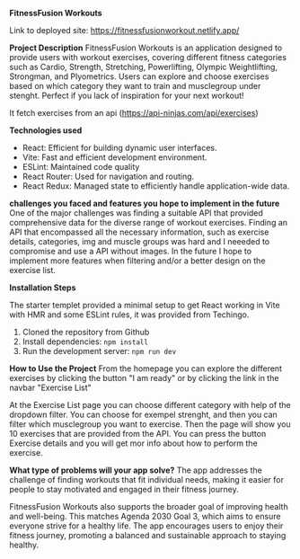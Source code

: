 **FitnessFusion Workouts**

Link to deployed site: https://fitnessfusionworkout.netlify.app/ 

**Project Description**
FitnessFusion Workouts is an application designed to provide users with workout exercises, covering different fitness categories such as Cardio, Strength, Stretching, Powerlifting, Olympic Weightlifting, Strongman, and Plyometrics. Users can explore and choose exercises based on which category they want to train and musclegroup under stenght. Perfect if you lack of inspiration for your next workout!

 It fetch exercises from an api (https://api-ninjas.com/api/exercises)

**Technologies used**
- React: Efficient for building dynamic user interfaces.
- Vite: Fast and efficient development environment.
- ESLint: Maintained code quality
- React Router: Used for navigation and routing.
- React Redux: Managed state to efficiently handle application-wide data.

**challenges you faced and features you hope to implement in the future**
One of the major challenges was finding a suitable API that provided comprehensive data for the diverse range of workout exercises. Finding an API that encompassed all the necessary information, such as exercise details, categories, img and muscle groups was hard and I neeeded to compromise and use a API without images. In the future I hope to implement more features when filtering and/or a better design on the exercise list.


**Installation Steps**

The starter templet provided a minimal setup to get React working in Vite with HMR and some ESLint rules, it was provided from Techingo.

1. Cloned the repository from Github
2. Install dependencies: `npm install`
3. Run the development server: `npm run dev`


**How to Use the Project**
From the homepage you can explore the different exercises by clicking the button "I am ready" or by clicking the link in the navbar "Exercise List"  

At the Exercise List page you can choose different category with help of the dropdown filter. You can choose for exempel strenght, and then you can filter which musclegroup you want to exercise. Then the page will show you 10 exercises that are provided from the API. You can press the button Exercise details and you will get mor info about how to perform the exercise. 

**What type of problems will your app solve?**
The app addresses the challenge of finding workouts that fit individual needs, making it easier for people to stay motivated and engaged in their fitness journey.

FitnessFusion Workouts also supports the broader goal of improving health and well-being. This matches Agenda 2030 Goal 3, which aims to ensure everyone strive for a healthy life. The app encourages users to enjoy their fitness journey, promoting a balanced and sustainable approach to staying healthy.

